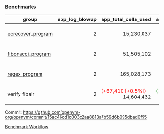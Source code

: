 ### Benchmarks
| group | app_log_blowup | app_total_cells_used | app_total_cycles | app_total_proof_time_ms | leaf_log_blowup | leaf_total_cells_used | leaf_total_cycles | leaf_total_proof_time_ms | max_segment_length | instance | alloc |
|---|---|---|---|---|---|---|---|---|---|---|---|
| [ ecrecover_program ](https://github.com/openvm-org/openvm/blob/benchmark-results/benchmarks-pr/1143/individual/ecrecover-15ac46cd1c003c2aa8813a7b59d6b095dbad0f55.md) | <div style='text-align: right'> 2 </div>  | <div style='text-align: right'> 15,230,037 </div>  | <div style='text-align: right'> 290,016 </div>  | <span style='color: green'>(-23.0 [-1.0%])</span><div style='text-align: right'> 2,364.0 </div>  | <div style='text-align: right'> - </div>  | <div style='text-align: right'> - </div>  | <div style='text-align: right'> - </div>  | <div style='text-align: right'> - </div>  | 1048476 | 64cpu-linux-arm64 | mimalloc |
| [ fibonacci_program ](https://github.com/openvm-org/openvm/blob/benchmark-results/benchmarks-pr/1143/individual/fibonacci-15ac46cd1c003c2aa8813a7b59d6b095dbad0f55.md) | <div style='text-align: right'> 2 </div>  | <div style='text-align: right'> 51,505,102 </div>  | <div style='text-align: right'> 1,500,137 </div>  | <span style='color: red'>(+61.0 [+1.1%])</span><div style='text-align: right'> 5,521.0 </div>  | <div style='text-align: right'> - </div>  | <div style='text-align: right'> - </div>  | <div style='text-align: right'> - </div>  | <div style='text-align: right'> - </div>  | 1048476 | 64cpu-linux-arm64 | mimalloc |
| [ regex_program ](https://github.com/openvm-org/openvm/blob/benchmark-results/benchmarks-pr/1143/individual/regex-15ac46cd1c003c2aa8813a7b59d6b095dbad0f55.md) | <div style='text-align: right'> 2 </div>  | <div style='text-align: right'> 165,028,173 </div>  | <div style='text-align: right'> 4,190,904 </div>  | <span style='color: red'>(+108.0 [+0.7%])</span><div style='text-align: right'> 15,938.0 </div>  | <div style='text-align: right'> - </div>  | <div style='text-align: right'> - </div>  | <div style='text-align: right'> - </div>  | <div style='text-align: right'> - </div>  | 1048476 | 64cpu-linux-arm64 | mimalloc |
| [ verify_fibair ](https://github.com/openvm-org/openvm/blob/benchmark-results/benchmarks-pr/1143/individual/verify_fibair-15ac46cd1c003c2aa8813a7b59d6b095dbad0f55.md) | <div style='text-align: right'> 2 </div>  | <span style='color: red'>(+67,410 [+0.5%])</span><div style='text-align: right'> 14,604,432 </div>  | <span style='color: green'>(-4 [-0.0%])</span><div style='text-align: right'> 195,353 </div>  | <span style='color: green'>(-7.0 [-0.5%])</span><div style='text-align: right'> 1,484.0 </div>  | <div style='text-align: right'> - </div>  | <div style='text-align: right'> - </div>  | <div style='text-align: right'> - </div>  | <div style='text-align: right'> - </div>  | 1048476 | 64cpu-linux-arm64 | mimalloc |


Commit: https://github.com/openvm-org/openvm/commit/15ac46cd1c003c2aa8813a7b59d6b095dbad0f55

[Benchmark Workflow](https://github.com/openvm-org/openvm/actions/runs/12552530102)
